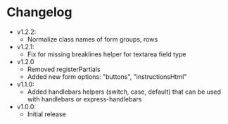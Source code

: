 # Changelog

* v1.2.2:
	* Normalize class names of form groups, rows
* v1.2.1:
	* Fix for missing breaklines helper for textarea field type
* v1.2.0
	* Removed registerPartials
	* Added new form options: "buttons", "instructionsHtml"
* v1.1.0:
	* Added handlebars helpers (switch, case, default) that can be used with handlebars or express-handlebars
* v1.0.0:
	* Initial release
